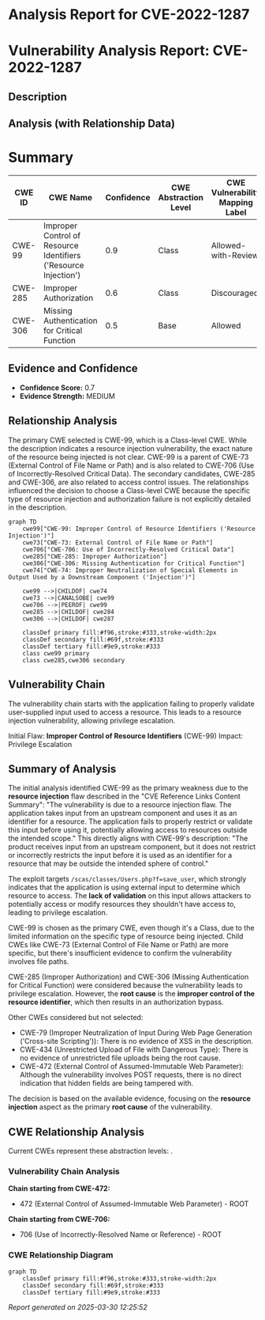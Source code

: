 # Analysis Report for CVE-2022-1287

# Vulnerability Analysis Report: CVE-2022-1287

## Description



## Analysis (with Relationship Data)

# Summary
| CWE ID | CWE Name | Confidence | CWE Abstraction Level | CWE Vulnerability Mapping Label | CWE-Vulnerability Mapping Notes |
|---|---|---|---|---|---|
| CWE-99 | Improper Control of Resource Identifiers ('Resource Injection') | 0.9 | Class | Allowed-with-Review | Primary CWE |
| CWE-285 | Improper Authorization | 0.6 | Class | Discouraged | Secondary Candidate |
| CWE-306 | Missing Authentication for Critical Function | 0.5 | Base | Allowed | Secondary Candidate |

## Evidence and Confidence

*   **Confidence Score:** 0.7
*   **Evidence Strength:** MEDIUM

## Relationship Analysis
The primary CWE selected is CWE-99, which is a Class-level CWE. While the description indicates a resource injection vulnerability, the exact nature of the resource being injected is not clear. CWE-99 is a parent of CWE-73 (External Control of File Name or Path) and is also related to CWE-706 (Use of Incorrectly-Resolved Critical Data). The secondary candidates, CWE-285 and CWE-306, are also related to access control issues. The relationships influenced the decision to choose a Class-level CWE because the specific type of resource injection and authorization failure is not explicitly detailed in the description.

```mermaid
graph TD
    cwe99["CWE-99: Improper Control of Resource Identifiers ('Resource Injection')"]
    cwe73["CWE-73: External Control of File Name or Path"]
    cwe706["CWE-706: Use of Incorrectly-Resolved Critical Data"]
    cwe285["CWE-285: Improper Authorization"]
    cwe306["CWE-306: Missing Authentication for Critical Function"]
    cwe74["CWE-74: Improper Neutralization of Special Elements in Output Used by a Downstream Component ('Injection')"]

    cwe99 -->|CHILDOF| cwe74
    cwe73 -->|CANALSOBE| cwe99
    cwe706 -->|PEEROF| cwe99
    cwe285 -->|CHILDOF| cwe284
    cwe306 -->|CHILDOF| cwe287

    classDef primary fill:#f96,stroke:#333,stroke-width:2px
    classDef secondary fill:#69f,stroke:#333
    classDef tertiary fill:#9e9,stroke:#333
    class cwe99 primary
    class cwe285,cwe306 secondary
```

## Vulnerability Chain
The vulnerability chain starts with the application failing to properly validate user-supplied input used to access a resource. This leads to a resource injection vulnerability, allowing privilege escalation.

Initial Flaw: **Improper Control of Resource Identifiers** (CWE-99)
Impact: Privilege Escalation

## Summary of Analysis
The initial analysis identified CWE-99 as the primary weakness due to the **resource injection** flaw described in the "CVE Reference Links Content Summary": "The vulnerability is due to a resource injection flaw. The application takes input from an upstream component and uses it as an identifier for a resource. The application fails to properly restrict or validate this input before using it, potentially allowing access to resources outside the intended scope." This directly aligns with CWE-99's description: "The product receives input from an upstream component, but it does not restrict or incorrectly restricts the input before it is used as an identifier for a resource that may be outside the intended sphere of control."

The exploit targets `/scas/classes/Users.php?f=save_user`, which strongly indicates that the application is using external input to determine which resource to access. The **lack of validation** on this input allows attackers to potentially access or modify resources they shouldn't have access to, leading to privilege escalation.

CWE-99 is chosen as the primary CWE, even though it's a Class, due to the limited information on the specific type of resource being injected. Child CWEs like CWE-73 (External Control of File Name or Path) are more specific, but there's insufficient evidence to confirm the vulnerability involves file paths.

CWE-285 (Improper Authorization) and CWE-306 (Missing Authentication for Critical Function) were considered because the vulnerability leads to privilege escalation. However, the **root cause** is the **improper control of the resource identifier**, which then results in an authorization bypass.

Other CWEs considered but not selected:
- CWE-79 (Improper Neutralization of Input During Web Page Generation ('Cross-site Scripting')): There is no evidence of XSS in the description.
- CWE-434 (Unrestricted Upload of File with Dangerous Type): There is no evidence of unrestricted file uploads being the root cause.
- CWE-472 (External Control of Assumed-Immutable Web Parameter): Although the vulnerability involves POST requests, there is no direct indication that hidden fields are being tampered with.

The decision is based on the available evidence, focusing on the **resource injection** aspect as the primary **root cause** of the vulnerability.


## CWE Relationship Analysis

Current CWEs represent these abstraction levels: .


### Vulnerability Chain Analysis

**Chain starting from CWE-472:**
- 472 (External Control of Assumed-Immutable Web Parameter) - ROOT


**Chain starting from CWE-706:**
- 706 (Use of Incorrectly-Resolved Name or Reference) - ROOT



### CWE Relationship Diagram

```mermaid
graph TD
    classDef primary fill:#f96,stroke:#333,stroke-width:2px
    classDef secondary fill:#69f,stroke:#333
    classDef tertiary fill:#9e9,stroke:#333
```



*Report generated on 2025-03-30 12:25:52*
